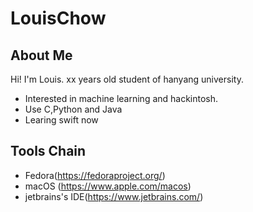 # LouisChow
## About Me
Hi!
I'm Louis.
xx years old student of hanyang university.
- Interested in machine learning and hackintosh.
- Use C,Python and Java
- Learing swift now
## Tools Chain
- Fedora(https://fedoraproject.org/)
- macOS (https://www.apple.com/macos)
- jetbrains's IDE(https://www.jetbrains.com/)
